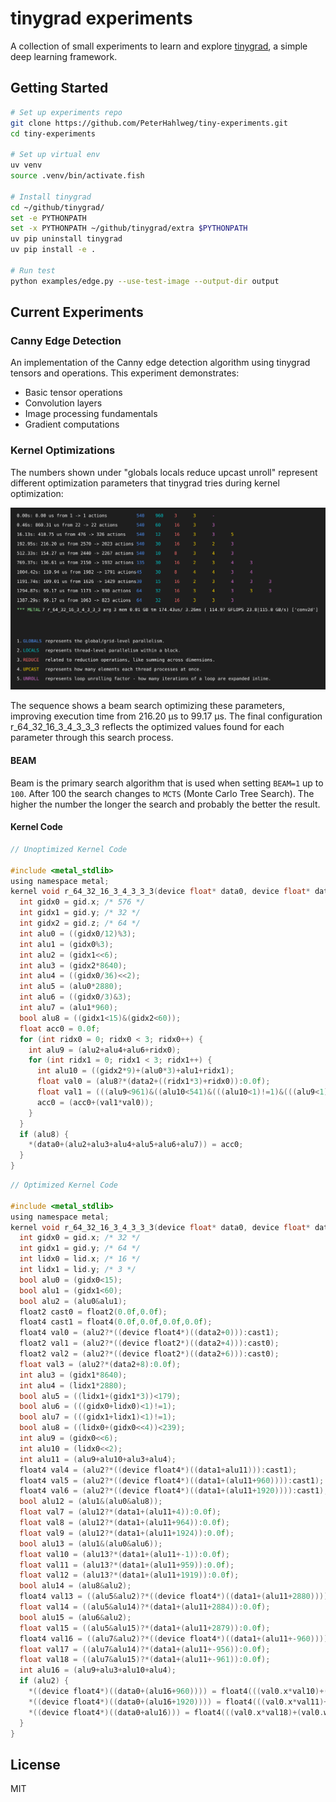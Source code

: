 # tinygrad experiments

A collection of small experiments to learn and explore [tinygrad](https://docs.tinygrad.org), a simple deep learning framework.


## Getting Started

```bash
# Set up experiments repo
git clone https://github.com/PeterHahlweg/tiny-experiments.git
cd tiny-experiments

# Set up virtual env
uv venv
source .venv/bin/activate.fish

# Install tinygrad
cd ~/github/tinygrad/
set -e PYTHONPATH
set -x PYTHONPATH ~/github/tinygrad/extra $PYTHONPATH
uv pip uninstall tinygrad
uv pip install -e .

# Run test
python examples/edge.py --use-test-image --output-dir output
```

## Current Experiments

### Canny Edge Detection
An implementation of the Canny edge detection algorithm using tinygrad tensors and operations. This experiment demonstrates:
- Basic tensor operations
- Convolution layers
- Image processing fundamentals
- Gradient computations


### Kernel Optimizations

The numbers shown under "globals locals reduce upcast unroll" represent different optimization parameters that tinygrad tries during kernel optimization:

<img src="kernel_opt.svg" alt="Log Visualization">

The sequence shows a beam search optimizing these parameters, improving execution time from 216.20 μs to 99.17 μs. The final configuration r_64_32_16_3_4_3_3_3 reflects the optimized values found for each parameter through this search process.

#### BEAM
Beam is the primary search algorithm that is used when setting `BEAM=1` up to `100`. After 100 the search changes to `MCTS` (Monte Carlo Tree Search).
The higher the number the longer the search and probably the better the result.

#### Kernel Code

```C
// Unoptimized Kernel Code

#include <metal_stdlib>
using namespace metal;
kernel void r_64_32_16_3_4_3_3_3(device float* data0, device float* data1, device float* data2, uint3 gid [[threadgroup_position_in_grid]], uint3 lid [[thread_position_in_threadgroup]]) {
  int gidx0 = gid.x; /* 576 */
  int gidx1 = gid.y; /* 32 */
  int gidx2 = gid.z; /* 64 */
  int alu0 = ((gidx0/12)%3);
  int alu1 = (gidx0%3);
  int alu2 = (gidx1<<6);
  int alu3 = (gidx2*8640);
  int alu4 = ((gidx0/36)<<2);
  int alu5 = (alu0*2880);
  int alu6 = ((gidx0/3)&3);
  int alu7 = (alu1*960);
  bool alu8 = ((gidx1<15)&(gidx2<60));
  float acc0 = 0.0f;
  for (int ridx0 = 0; ridx0 < 3; ridx0++) {
    int alu9 = (alu2+alu4+alu6+ridx0);
    for (int ridx1 = 0; ridx1 < 3; ridx1++) {
      int alu10 = ((gidx2*9)+(alu0*3)+alu1+ridx1);
      float val0 = (alu8?*(data2+((ridx1*3)+ridx0)):0.0f);
      float val1 = (((alu9<961)&((alu10<541)&(((alu10<1)!=1)&(((alu9<1)!=1)&alu8))))?*(data1+(alu9+alu3+alu5+alu7+(ridx1*960)+-961)):0.0f);
      acc0 = (acc0+(val1*val0));
    }
  }
  if (alu8) {
    *(data0+(alu2+alu3+alu4+alu5+alu6+alu7)) = acc0;
  }
}
```

```C
// Optimized Kernel Code

#include <metal_stdlib>
using namespace metal;
kernel void r_64_32_16_3_4_3_3_3(device float* data0, device float* data1, device float* data2, uint3 gid [[threadgroup_position_in_grid]], uint3 lid [[thread_position_in_threadgroup]]) {
  int gidx0 = gid.x; /* 32 */
  int gidx1 = gid.y; /* 64 */
  int lidx0 = lid.x; /* 16 */
  int lidx1 = lid.y; /* 3 */
  bool alu0 = (gidx0<15);
  bool alu1 = (gidx1<60);
  bool alu2 = (alu0&alu1);
  float2 cast0 = float2(0.0f,0.0f);
  float4 cast1 = float4(0.0f,0.0f,0.0f,0.0f);
  float4 val0 = (alu2?*((device float4*)((data2+0))):cast1);
  float2 val1 = (alu2?*((device float2*)((data2+4))):cast0);
  float2 val2 = (alu2?*((device float2*)((data2+6))):cast0);
  float val3 = (alu2?*(data2+8):0.0f);
  int alu3 = (gidx1*8640);
  int alu4 = (lidx1*2880);
  bool alu5 = ((lidx1+(gidx1*3))<179);
  bool alu6 = (((gidx0+lidx0)<1)!=1);
  bool alu7 = (((gidx1+lidx1)<1)!=1);
  bool alu8 = ((lidx0+(gidx0<<4))<239);
  int alu9 = (gidx0<<6);
  int alu10 = (lidx0<<2);
  int alu11 = (alu9+alu10+alu3+alu4);
  float4 val4 = (alu2?*((device float4*)((data1+alu11))):cast1);
  float4 val5 = (alu2?*((device float4*)((data1+(alu11+960)))):cast1);
  float4 val6 = (alu2?*((device float4*)((data1+(alu11+1920)))):cast1);
  bool alu12 = (alu1&(alu0&alu8));
  float val7 = (alu12?*(data1+(alu11+4)):0.0f);
  float val8 = (alu12?*(data1+(alu11+964)):0.0f);
  float val9 = (alu12?*(data1+(alu11+1924)):0.0f);
  bool alu13 = (alu1&(alu0&alu6));
  float val10 = (alu13?*(data1+(alu11+-1)):0.0f);
  float val11 = (alu13?*(data1+(alu11+959)):0.0f);
  float val12 = (alu13?*(data1+(alu11+1919)):0.0f);
  bool alu14 = (alu8&alu2);
  float4 val13 = ((alu5&alu2)?*((device float4*)((data1+(alu11+2880)))):cast1);
  float val14 = ((alu5&alu14)?*(data1+(alu11+2884)):0.0f);
  bool alu15 = (alu6&alu2);
  float val15 = ((alu5&alu15)?*(data1+(alu11+2879)):0.0f);
  float4 val16 = ((alu7&alu2)?*((device float4*)((data1+(alu11+-960)))):cast1);
  float val17 = ((alu7&alu14)?*(data1+(alu11+-956)):0.0f);
  float val18 = ((alu7&alu15)?*(data1+(alu11+-961)):0.0f);
  int alu16 = (alu9+alu3+alu10+alu4);
  if (alu2) {
    *((device float4*)((data0+(alu16+960)))) = float4(((val0.x*val10)+(val0.w*val11)+(val2.x*val12)+(val4.x*val0.y)+(val1.x*val5.x)+(val6.x*val2.y)+(val4.y*val0.z)+(val1.y*val5.y)+(val6.y*val3)),((val0.x*val4.x)+(val5.x*val0.w)+(val2.x*val6.x)+(val0.y*val4.y)+(val1.x*val5.y)+(val2.y*val6.y)+(val0.z*val4.z)+(val1.y*val5.z)+(val6.z*val3)),((val0.x*val4.y)+(val5.y*val0.w)+(val2.x*val6.y)+(val0.y*val4.z)+(val1.x*val5.z)+(val2.y*val6.z)+(val0.z*val4.w)+(val1.y*val5.w)+(val6.w*val3)),((val0.x*val4.z)+(val5.z*val0.w)+(val2.x*val6.z)+(val0.y*val4.w)+(val1.x*val5.w)+(val2.y*val6.w)+(val0.z*val7)+(val1.y*val8)+(val9*val3)));
    *((device float4*)((data0+(alu16+1920)))) = float4(((val0.x*val11)+(val0.w*val12)+(val2.x*val15)+(val5.x*val0.y)+(val1.x*val6.x)+(val13.x*val2.y)+(val5.y*val0.z)+(val1.y*val6.y)+(val13.y*val3)),((val0.x*val5.x)+(val6.x*val0.w)+(val2.x*val13.x)+(val0.y*val5.y)+(val1.x*val6.y)+(val2.y*val13.y)+(val0.z*val5.z)+(val1.y*val6.z)+(val13.z*val3)),((val0.x*val5.y)+(val6.y*val0.w)+(val2.x*val13.y)+(val0.y*val5.z)+(val1.x*val6.z)+(val2.y*val13.z)+(val0.z*val5.w)+(val1.y*val6.w)+(val13.w*val3)),((val0.x*val5.z)+(val6.z*val0.w)+(val2.x*val13.z)+(val0.y*val5.w)+(val1.x*val6.w)+(val2.y*val13.w)+(val0.z*val8)+(val1.y*val9)+(val14*val3)));
    *((device float4*)((data0+alu16))) = float4(((val0.x*val18)+(val0.w*val10)+(val2.x*val11)+(val16.x*val0.y)+(val1.x*val4.x)+(val5.x*val2.y)+(val16.y*val0.z)+(val1.y*val4.y)+(val5.y*val3)),((val0.x*val16.x)+(val4.x*val0.w)+(val2.x*val5.x)+(val0.y*val16.y)+(val1.x*val4.y)+(val2.y*val5.y)+(val0.z*val16.z)+(val1.y*val4.z)+(val5.z*val3)),((val0.x*val16.y)+(val4.y*val0.w)+(val2.x*val5.y)+(val0.y*val16.z)+(val1.x*val4.z)+(val2.y*val5.z)+(val0.z*val16.w)+(val1.y*val4.w)+(val5.w*val3)),((val0.x*val16.z)+(val4.z*val0.w)+(val2.x*val5.z)+(val0.y*val16.w)+(val1.x*val4.w)+(val2.y*val5.w)+(val0.z*val17)+(val1.y*val7)+(val8*val3)));
  }
}
```

## License

MIT
